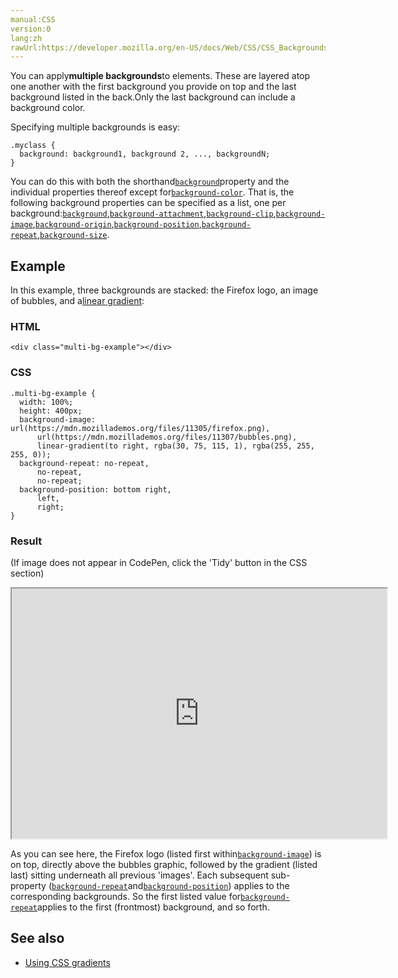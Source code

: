 ```yaml
---
manual:CSS
version:0
lang:zh
rawUrl:https://developer.mozilla.org/en-US/docs/Web/CSS/CSS_Backgrounds_and_Borders/Using_multiple_backgrounds#See_also
---
```






You can apply**multiple backgrounds**to elements. These are layered atop one another with the first background you provide on top and the last background listed in the back.Only the last background can include a background color.



Specifying multiple backgrounds is easy:


```
.myclass {
  background: background1, background 2, ..., backgroundN;
}
```


You can do this with both the shorthand[`background`](%28694 "The background CSS property lets you adjust all background style options at once, including color, image, origin and size, repeat method, and other features.")property and the individual properties thereof except for[`background-color`](%29451 "The background-color CSS property sets the background color of an element."). That is, the following background properties can be specified as a list, one per background:[`background`](%28694 "The background CSS property lets you adjust all background style options at once, including color, image, origin and size, repeat method, and other features."),[`background-attachment`](%33763 "If a background-image is specified, the background-attachment CSS property determines whether that image's position is fixed within the viewport, or scrolls along with its containing block."),[`background-clip`](%32976 "The background-clip CSS property specifies if an element's background, whether a <color> or an <image>, extends underneath its border."),[`background-image`](%29452 "The background-image CSS property sets one or more background images on an element."),[`background-origin`](%32977 "The background-origin CSS property sets the background positioning area, i.e., the origin position of an image specified using the background-image property."),[`background-position`](%30971 "The background-position CSS property sets the initial position, relative to the background position layer defined by background-origin, for each defined background image."),[`background-repeat`](%29243 "The background-repeat CSS property defines how background images are repeated. A background image can be repeated along the horizontal axis, the vertical axis, both axes, or not repeated at all."),[`background-size`](%32979 "The background-size CSS property specifies the size of an element's background image. The image can be left to its natural size, stretched to a new size, or constrained to fit the available space while preserving its intrinsic proportions.").


## Example<a name="Example"></a>


In this example, three backgrounds are stacked: the Firefox logo, an image of bubbles, and a[linear gradient](%33477 ""):


### HTML<a name="HTML"></a>

```
<div class="multi-bg-example"></div>
```

### CSS<a name="CSS"></a>

```
.multi-bg-example {
  width: 100%;
  height: 400px;
  background-image: url(https://mdn.mozillademos.org/files/11305/firefox.png),
      url(https://mdn.mozillademos.org/files/11307/bubbles.png),
      linear-gradient(to right, rgba(30, 75, 115, 1), rgba(255, 255, 255, 0));
  background-repeat: no-repeat,
      no-repeat,
      no-repeat;
  background-position: bottom right,
      left,
      right;
}
```

### Result<a name="Result"></a>


(If image does not appear in CodePen, click the &#39;Tidy&#39; button in the CSS section)



<iframe src='https://mdn.mozillademos.org/en-US/docs/Web/CSS/CSS_Backgrounds_and_Borders/Using_multiple_backgrounds$samples/Example?revision=1351951' width='600' height='400'></iframe>




As you can see here, the Firefox logo (listed first within[`background-image`](%29452 "The background-image CSS property sets one or more background images on an element.")) is on top, directly above the bubbles graphic, followed by the gradient (listed last) sitting underneath all previous &#39;images&#39;. Each subsequent sub-property ([`background-repeat`](%29243 "The background-repeat CSS property defines how background images are repeated. A background image can be repeated along the horizontal axis, the vertical axis, both axes, or not repeated at all.")and[`background-position`](%30971 "The background-position CSS property sets the initial position, relative to the background position layer defined by background-origin, for each defined background image.")) applies to the corresponding backgrounds. So the first listed value for[`background-repeat`](%29243 "The background-repeat CSS property defines how background images are repeated. A background image can be repeated along the horizontal axis, the vertical axis, both axes, or not repeated at all.")applies to the first (frontmost) background, and so forth.


## See also<a name="See_also"></a>

* [Using CSS gradients](%28613 "en/Using gradients")



